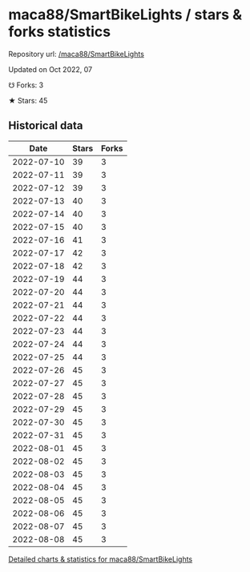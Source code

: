 # maca88/SmartBikeLights / stars & forks statistics

Repository url: [/maca88/SmartBikeLights](https://github.com/maca88/SmartBikeLights)

Updated on Oct 2022, 07

☋ Forks: 3

★ Stars: 45

## Historical data
| Date | Stars | Forks |
|------|-------|-------|
| 2022-07-10 | 39 | 3 | 
| 2022-07-11 | 39 | 3 | 
| 2022-07-12 | 39 | 3 | 
| 2022-07-13 | 40 | 3 | 
| 2022-07-14 | 40 | 3 | 
| 2022-07-15 | 40 | 3 | 
| 2022-07-16 | 41 | 3 | 
| 2022-07-17 | 42 | 3 | 
| 2022-07-18 | 42 | 3 | 
| 2022-07-19 | 44 | 3 | 
| 2022-07-20 | 44 | 3 | 
| 2022-07-21 | 44 | 3 | 
| 2022-07-22 | 44 | 3 | 
| 2022-07-23 | 44 | 3 | 
| 2022-07-24 | 44 | 3 | 
| 2022-07-25 | 44 | 3 | 
| 2022-07-26 | 45 | 3 | 
| 2022-07-27 | 45 | 3 | 
| 2022-07-28 | 45 | 3 | 
| 2022-07-29 | 45 | 3 | 
| 2022-07-30 | 45 | 3 | 
| 2022-07-31 | 45 | 3 | 
| 2022-08-01 | 45 | 3 | 
| 2022-08-02 | 45 | 3 | 
| 2022-08-03 | 45 | 3 | 
| 2022-08-04 | 45 | 3 | 
| 2022-08-05 | 45 | 3 | 
| 2022-08-06 | 45 | 3 | 
| 2022-08-07 | 45 | 3 | 
| 2022-08-08 | 45 | 3 | 


[Detailed charts & statistics for maca88/SmartBikeLights](https://reviewgithub.com/rep/maca88/SmartBikeLights)
